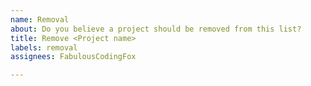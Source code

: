 ```yaml
---
name: Removal
about: Do you believe a project should be removed from this list?
title: Remove <Project name>
labels: removal
assignees: FabulousCodingFox

---
```



